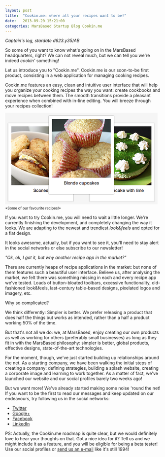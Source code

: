 ```yaml
---
layout: post
title:  "Cookin.me: where all your recipes want to be!"
date:   2013-09-20 15:21:00
categories: MarsBased Startup Blog Cookin.me
---
```


*Captain's log, stardate d623.y35/AB*

So some of you want to know what's going on in the MarsBased headquarters, right? We can not reveal much, but we can tell you we're indeed *cookin'* something!

Let us introduce you to "Cookin.me". Cookin.me is our soon-to-be first product, consisting in a web application for managing cooking recipes.

Cookin.me features an easy, clean and intuitive user interface that will help you organize your cooking recipes the way you want: create cookbooks and move recipes between them. The smooth transitions provide a pleasant experience when combined with in-line editing. You will breeze through your recipes collection!

<!--more-->

<img src="/images/blog/post2.png" alt="Some of our favourite recipes!" title="Some of our favourite recipes!" class="img-center img-responsive" />
<small class="caption">*Some of our favourite recipes!*</small>

If you want to try Cookin.me, you will need to wait a little longer. We're currently finishing the development, and completely changing the way it looks. We are adapting to the newest and trendiest *look&feels* and opted for a flat design.

It looks awesome, actually, but if you want to see it, you'll need to stay alert in the social networks or else subscribe to our newsletter!

*"Ok, ok, I got it, but why another recipe app in the market?"*

There are currently heaps of recipe applications in the market: but none of them features such a beautiful user interface. Believe us, after analysing the market, we felt there was something missing in each and every recipe app we've tested. Loads of button-bloated toolbars, excessive functionality, old-fashioned look&feels, last-century table-based designs, pixelated logos and imagery, etc.

Why so complicated?

We think differently: Simpler is better. We prefer releasing a product that does half the things but works as intended, rather than a half a product working 50% of the time.

But that's not all we do: we, at MarsBased, enjoy creating our own products as well as working for others (preferably small businesses) as long as they fit in with the MarsBased philosophy: simpler is better, global products, effective designs, state-of-the-art technologies.

For the moment, though, we've just started building up relationships around the net. As a starting company, we have been walking the initial steps of creating a company: defining strategies, building a splash website, creating a corporate image and learning to work together. As a matter of fact, we've launched our website and our social profiles barely two weeks ago!

But we want more! We've already started making some noise 'round the net! If you want to be the first to read our messages and keep updated on our endeavours, try following us in the social networks:

* <a href="https://twitter.com/MarsBased" title="MarsBased Twitter Profile" target="_blank">Twitter</a>
* <a href="http://plus.google.com/+Marsbased/" title="MarsBased on Google+" target="_blank">Google+</a>
* <a href="http://facebook.com/marsbased" title="MarsBased Facebook Profile" target="_blank">Facebook</a>
* <a href="http://www.linkedin.com/company/marsbased" title="MarsBased LinkedIn Profile" target="_blank">LinkedIn</a>

PS: Actually, the Cookin.me roadmap is quite clear, but we would definitely love to hear your thoughts on that. Got a nice idea for it? Tell us and we might include it as a feature, and you will be eligible for being a beta tester! Use our social profiles or <a href="mailto:hola@marsbased.com">send us an e-mail</a> like it's still 1994!


